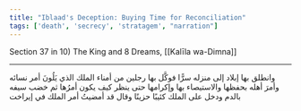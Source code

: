 ```yaml
---
title: "Iblaad's Deception: Buying Time for Reconciliation"
tags: ['death', 'secrecy', 'stratagem', "narration"]
---
```


 Section 37 in 10) The King and 8 Dreams, [[Kalīla wa-Dimna]]

---
وانطلق بها إبلاد إلى منزله سرًّا فوكَّل بها رجلين من أمناء الملك الذي يَلُونَ أمر نسائه وأمرَ أهله بحفظها والاستيصاء بها وإكرامها حتى ينظر كيف يكون أمرُها ثم خضب سيفه بالدم ودخل على الملك كئيبًا حزينًا وقال قد أمضيتُ أمر الملك في إيراخت
